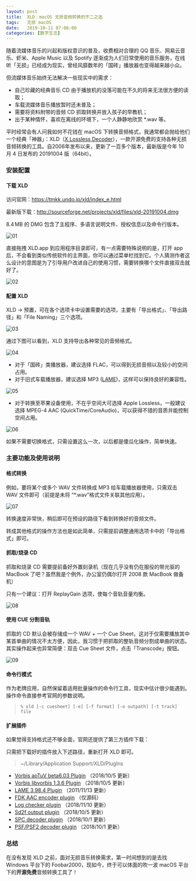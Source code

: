 ```yaml
---
layout: post
title:  XLD：macOS 无损音频转换的不二之选
tags:   无损 macOS
date:   2019-10-11 07:06:00
categories: [数字生活] 
---
```


随着流媒体音乐的兴起和版权意识的普及，收费相对合理的 QQ 音乐、网易云音乐、虾米、Apple Music 以及 Spotify 逐渐成为人们日常使用的音乐服务，在线听「无损」已经成为现实，曾经风靡数年的「国砖」播放器也变得越来越小众。

但流媒体音乐始终无法解决一些现实中的需求：

- 自己珍藏的经典音乐 CD 由于播放机的没落可能在不久的将来无法很方便的读取；
- 车载流媒体音乐播放暂时还未普及；
- 需要将资料附带的音频 CD 抓取转换并放入孩子的早教机；
- 出于某种情怀，喜欢在离线的环境下，一个人静静地欣赏 *.wav 等。

平时经常会有人问我如何不花钱在 macOS 下转换音频格式，我通常都会抛给他们一个经典「神器」：XLD（[X Lossless Decoder](https://tmkk.undo.jp/xld/index_e.html)），一款开源免费的支持各种无损音频转换的工具。自2006年发布以来，更新了一百多个版本，最新版是今年 10 月 4 日发布的 20191004 版（64bit）。

### 安装配置 

#### 下载 XLD

访问官网：https://tmkk.undo.jp/xld/index_e.html 

最新版下载：http://sourceforge.net/projects/xld/files/xld-20191004.dmg

8.4 MB 的 DMG 包含了主程序、多语言说明文件、授权信息以及命令行版本。

![01](https://tva1.sinaimg.cn/large/006y8mN6ly1g7tw5wy3taj310m0rqae4.jpg)

直接拖拽 XLD.app 到应用程序目录即可，有一点需要特殊说明的是，打开 app 后，不会看到类似传统软件的主界面，你可以通过菜单栏找到它。个人猜测作者这么设计的意图是为了引导用户改进自己的使用习惯，需要转换哪个文件直接双击就好了。

![02](https://tva1.sinaimg.cn/large/006y8mN6ly1g7tw5x5e39j30n1017dfn.jpg)

#### 配置  XLD

XLD -> 预置，可在各个选项卡中设置需要的选项，主要有「导出格式」、「导出路径」和「File Naming」三个选项。

![03](https://tva1.sinaimg.cn/large/006y8mN6ly1g7tw5xone8j30u40u00xx.jpg)

通过下图可以看到，XLD 支持导出各种常见的音频格式。

![04](https://tva1.sinaimg.cn/large/006y8mN6ly1g7tw5y6tuzj30r40t478l.jpg)

- 对于「国砖」类播放器，建议选择 FLAC，可以得到无损音频以及较小的空间占用。
- 对于旧式车载播放器，建议选择 MP3 ([LAME](http://lame.sourceforge.net/))，这样可以保持良好的兼容性。

![05](https://tva1.sinaimg.cn/large/006y8mN6ly1g7tw5z2060j30rq0rmgqm.jpg)

- 对于转换至苹果设备使用，不在乎空间大可选择 Apple Lossless，一般建议选择 MPEG-4 AAC (QuickTime/CoreAudio)，可以获得不错的音质并能控制空间占用。

![06](https://tva1.sinaimg.cn/large/006y8mN6ly1g7tw6003xfj30u40u0q8c.jpg)

如果不需要切换格式，只需设置这么一次，以后都是傻瓜化操作，简单快速。

### 主要功能及使用说明

#### 格式转换

例如，要将某个或多个 WAV 文件转换成 MP3 给车载播放器使用，只需双击 WAV 文件即可（前提是未将 “*.wav”格式文件关联其他应用）。

![07](https://tva1.sinaimg.cn/large/006y8mN6ly1g7tw60gcbcj30rq0rmjsp.jpg)

转换速度非常快，稍后即可在预设的路径下看到转换好的音频文件。

转成其他格式的操作方法也是如此简单，只需提前调整通用选项卡中的「导出格式」即可。

#### 抓取/烧录 CD

抓取和烧录 CD 需要提前备好外置刻录机（现在几乎没有仍在服役的带光驱的 MacBook 了吧？虽然我是个例外，办公室仍偶尔打开 2008 款 MacBook 做备机）

只有一个建议：打开 ReplayGain 选项，使每个音轨音量均衡。

![08](https://tva1.sinaimg.cn/large/006y8mN6ly1g7tw60y27uj30u00zptfc.jpg)

#### 使用 CUE 分割音轨

抓取的 CD 默认会被存储成一个 WAV + 一个 Cue Sheet，这对于仅需要播放其中某首单曲的情况不太方便，因此，我习惯于把抓取的整轨音频分割成单曲的状态。其实操作起来也异常简便：双击 Cue Sheet 文件，点击「Transcode」按钮。

![09](https://tva1.sinaimg.cn/large/006y8mN6ly1g7tw61e4ejj31110u0jwi.jpg)

#### 命令行模式

作为老牌应用，自然保留着适用批量操作的命令行工具，现实中估计很少能遇到。操作命令直接参考官网的参数说明。

> ```
> % xld [-c cuesheet] [-e] [-f format] [-o outpath] [-t track] file
> ```

#### 扩展插件

如果觉得支持格式还不够全面，官网还提供了第三方插件下载：

只需把下载好的插件放入下述路径，重新打开 XLD 即可。

> ~/Library/Application Support/XLD/PlugIns

- [Vorbis aoTuV beta6.03 Plugin](https://sourceforge.net/projects/xld/files/XLDVorbisOutput-aotuv603-2018.zip) （2018/10/5 更新）
- [Vorbis libvorbis 1.3.6 Plugin](https://sourceforge.net/projects/xld/files/XLDVorbisOutput-libvorbis136.zip) （2018/10/5 更新）
- [LAME 3.98.4 Plugin](https://tmkk.undo.jp/xld/XLDLameOutput_3.98.zip) （2011/11/13 更新）
- [FDK AAC encoder plugin](https://github.com/tmkk/XLDFdkAacOutput) （仅源码）
- [Log checker plugin](https://sourceforge.net/projects/xld/files/XLDLogChecker-20181110.zip) （2018/11/10 更新）
- [Sd2f output plugin](https://sourceforge.net/projects/xld/files/XLDSd2fOutput-20181005.zip) （2018/10/5 更新）
- [SPC decoder plugin](https://sourceforge.net/projects/xld/files/XLDSPCDecoder-20181001.zip) （2018/10/1 更新）
- [PSF/PSF2 decoder plugin](https://sourceforge.net/projects/xld/files/XLDPSFDecoder-20181001.zip) （2018/10/1 更新）

### 总结

在没有发现 XLD 之前，面对无损音乐转换需求，第一时间想到的是去找 Windows 平台下的 Foobar2000，现如今，终于可以体面的吹一波 macOS 平台下的**开源免费**音频转换工具了！